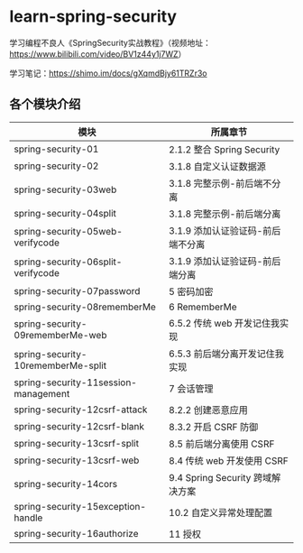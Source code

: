 # learn-spring-security
学习编程不良人《SpringSecurity实战教程》（视频地址：<https://www.bilibili.com/video/BV1z44y1j7WZ>）

学习笔记：<https://shimo.im/docs/gXqmdBjy61TRZr3o>

## 各个模块介绍
| 模块                                   | 所属章节                       |
|--------------------------------------|----------------------------|
| spring-security-01                   | 2.1.2 整合 Spring Security   |
| spring-security-02                   | 3.1.8 自定义认证数据源             |
| spring-security-03web                | 3.1.8 完整示例-前后端不分离          |
| spring-security-04split              | 3.1.8 完整示例-前后端分离           |
| spring-security-05web-verifycode     | 3.1.9 添加认证验证码-前后端不分离       |
| spring-security-06split-verifycode   | 3.1.9 添加认证验证码-前后端分离        |
| spring-security-07password           | 5 密码加密                     |
| spring-security-08rememberMe         | 6 RememberMe               |
| spring-security-09rememberMe-web     | 6.5.2 传统 web 开发记住我实现       |
| spring-security-10rememberMe-split   | 6.5.3 前后端分离开发记住我实现         |
| spring-security-11session-management | 7 会话管理                     |
| spring-security-12csrf-attack        | 8.2.2 创建恶意应用               |
| spring-security-12csrf-blank         | 8.3.2 开启 CSRF 防御           |
| spring-security-13csrf-split         | 8.5 前后端分离使用 CSRF           |
| spring-security-13csrf-web           | 8.4 传统 web 开发使用 CSRF       |
| spring-security-14cors               | 9.4 Spring Security 跨域解决方案 |
| spring-security-15exception-handle   | 10.2 自定义异常处理配置             |
| spring-security-16authorize          | 11 授权                      |
